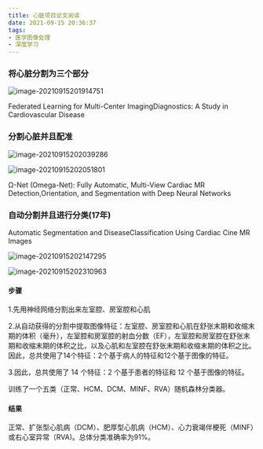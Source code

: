 ```yaml
---
title: 心脏项目论文阅读
date: 2021-09-15 20:36:37
tags:
- 医学图像处理
- 深度学习
---
```




### 将心脏分割为三个部分

![image-20210915201914751](image-20210915201914751.png)





Federated Learning for Multi-Center ImagingDiagnostics: A Study in Cardiovascular Disease







### 分割心脏并且配准

![image-20210915202039286](image-20210915202039286.png)

![image-20210915202051801](image-20210915202051801.png)

Ω-Net (Omega-Net):  Fully Automatic, Multi-View Cardiac MR Detection,Orientation, and Segmentation with Deep Neural Networks



### 自动分割并且进行分类(17年)

Automatic Segmentation and DiseaseClassification Using Cardiac Cine MR Images



![image-20210915202147295](image-20210915202147295.png)

![image-20210915202310963](image-20210915202310963.png)

#### 步骤

1.先用神经网络分割出来左室腔、房室腔和心肌

2.从自动获得的分割中提取图像特征：左室腔、房室腔和心肌在舒张末期和收缩末期的体积（毫升），左室腔和房室腔的射血分数（EF），左室腔和房室腔在舒张末期和收缩末期的体积之比，以及心肌和左室腔在舒张末期和收缩末期的体积之比。因此，总共使用了14个特征：2个基于病人的特征和12个基于图像的特征。

3.因此，总共使用了 14 个特征：2 个基于患者的特征和 12 个基于图像的特征。

 训练了一个五类（正常、HCM、DCM、MINF、RVA）随机森林分类器。

#### 结果

正常、扩张型心肌病（DCM）、肥厚型心肌病（HCM）、心力衰竭伴梗死（MINF）或右心室异常（RVA)。总体分类准确率为91%。